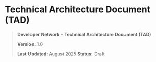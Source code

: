 # Technical Architecture Document (TAD)

> **Developer** **Network** **-** **Technical** **Architecture** **Document** **(TAD)**
>
> **Version:** 1.0
>
> **Last** **Updated:** August 2025 **Status:** Draft
